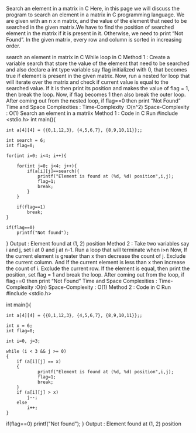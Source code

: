 Search an element in a matrix in C
Here, in this page we will discuss the program to search an element in a matrix in C programming language. We are given with an n x n matrix, and the value of the element that need to be searched in the given matrix.We have to find the position of searched element in the matrix if it is present in it. Otherwise, we need to print “Not Found”. In the given matrix, every row and column is sorted in increasing order.

search an element in matrix in C
While loop in C
Method 1 :
Create a variable search that store the value of the element that need to be searched and also declare a int type variable say flag initialized with 0, that becomes true if element is present in the given matrix.
Now, run a nested for loop that will iterate over the matrix and check if current value is equal to the searched value.
If it is then print its position and makes the value of flag = 1, then break the loop.
Now, if flag becomes 1 then also break the outer loop.
After coming out from the nested loop, if flag==0 then print “Not Found”
Time and Space Complexities :
Time-Complexity :O(n^2)
Space-Complexity : O(1)
Search an element in a matriix
Method 1 : Code in C
Run
#include <stdio.h>
int main(){

    int a[4][4] = {{0,1,12,3}, {4,5,6,7}, {8,9,10,11}};;
   
    int search = 6;
    int flag=0;

    for(int i=0; i<4; i++){

        for(int j=0; j<4; j++){
            if(a[i][j]==search){
                printf("Element is found at (%d, %d) position",i,j);
                flag=1;
                break;
            }
        }

        if(flag==1)
            break;
    }

    if(flag==0)
        printf("Not found");
}
Output :
Element found at (1, 2) position
Method 2 :
Take two variables say i and j, set i at 0 and j at n-1.
Run a loop  that will terminate when i>n
Now, If the current element is greater than x then decrease the count of j. Exclude the current column.
And If the current element is less than x then increase the count of i. Exclude the current row.
If the element is equal, then print the position, set flag = 1 and break the loop.
After coming out from the loop, if flag==0 then print “Not Found”
Time and Space Complexities :
Time-Complexity :O(n)
Space-Complexity : O(1)
Method 2 : Code in C
Run
#include <stdio.h>

int main(){

    int a[4][4] = {{0,1,12,3}, {4,5,6,7}, {8,9,10,11}};;
   
    int x = 6;
    int flag=0;

    int i=0, j=3;
  
    while (i < 3 && j >= 0)
    {
        if (a[i][j] == x)
        {
                printf("Element is found at (%d, %d) position",i,j);
                flag=1;
                break;
        }
        if (a[i][j] > x)
            j--;
        else
            i++;
    }

  if(flag==0)
    printf("Not found");
}
Output :
Element found at (1, 2) position
